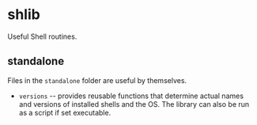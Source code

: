 # shlib
Useful Shell routines.

## standalone
Files in the `standalone` folder are useful by themselves.

- `versions` -- provides reusable functions that determine actual names and
  versions of installed shells and the OS. The library can also be run as a
  script if set executable.
